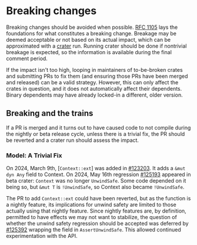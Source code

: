 # Breaking changes

Breaking changes should be avoided when possible.
[RFC 1105](https://rust-lang.github.io/rfcs/1105-api-evolution.html) lays the foundations for what constitutes a breaking change.
Breakage may be deemed acceptable or not based on its actual impact,
which can be approximated with a [crater](https://github.com/rust-lang/crater/blob/master/docs/bot-usage.md) run.
Running crater should be done if nontrivial breakage is expected, so the information is
available during the final comment period.

If the impact isn't too high, looping in maintainers of to-be-broken crates and submitting PRs
to fix them (and ensuring those PRs have been merged and released) can be a valid strategy. However, this can only affect the crates in question, and
it does not automatically affect their dependents. Binary dependents may have already locked-in
a different, older version.

## Breaking and the trains
If a PR is merged and it turns out to have caused code to not compile during the nightly or beta release cycle,
unless there is a trivial fix, the PR should be reverted and a crater run should assess the impact.

### Model: A Trivial Fix

On 2024, March 9th, [`Context::ext`] was added in [#123203]. It adds a `&mut dyn Any` field to Context.
On 2024, May 16th regression [#125193] appeared in beta crater: `Context` was no longer `UnwindSafe`.
Some code depended on it being so, but `&mut T` is `!UnwindSafe`, so Context also became `!UnwindSafe`.

The PR to add `Context::ext` could have been reverted, but as the function is a nightly feature,
its implications for unwind safety are limited to those actually using that nightly feature.
Since nightly features are, by definition, permitted to have effects we may not want to stabilize,
the question of whether the unwind safety regression should be accepted was deferred by [#125392]
wrapping the field in `AssertUnwindSafe`. This allowed continued experimentation with the API.

[#123203]: https://github.com/rust-lang/rust/pull/123203
[#125193]: https://github.com/rust-lang/rust/pull/125193
[#125392]: https://github.com/rust-lang/rust/pull/125392

